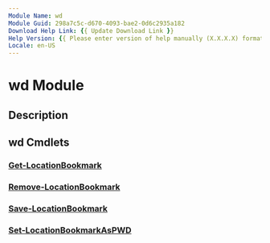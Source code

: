 ```yaml
---
Module Name: wd
Module Guid: 298a7c5c-d670-4093-bae2-0d6c2935a182
Download Help Link: {{ Update Download Link }}
Help Version: {{ Please enter version of help manually (X.X.X.X) format }}
Locale: en-US
---
```


# wd Module
## Description


## wd Cmdlets
### [Get-LocationBookmark](Get-LocationBookmark.md)


### [Remove-LocationBookmark](Remove-LocationBookmark.md)


### [Save-LocationBookmark](Save-LocationBookmark.md)


### [Set-LocationBookmarkAsPWD](Set-LocationBookmarkAsPWD.md)


